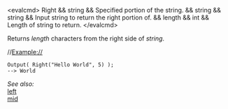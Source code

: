 \<evalcmd\> Right && string && Specified portion of the string. && string && string && Input string to return the right portion of. && length && int && Length of string to return. \</evalcmd\>

Returns *length* characters from the right side of *string*.

//<Example://>

    Output( Right("Hello World", 5) );
    --> World

*See also:*  
[left](left.md)  
[mid](mid.md)  
